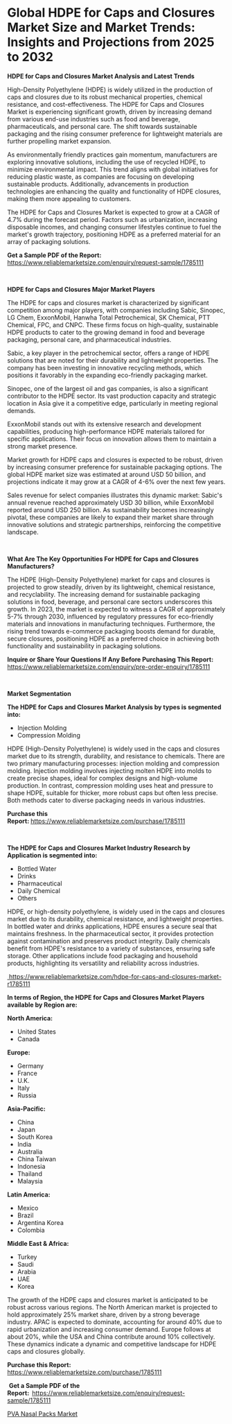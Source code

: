 <p><h1>Global HDPE for Caps and Closures Market Size and Market Trends: Insights and Projections from 2025 to 2032</h1></p><p><strong>HDPE for Caps and Closures Market Analysis and Latest Trends</strong></p>
<p><p>High-Density Polyethylene (HDPE) is widely utilized in the production of caps and closures due to its robust mechanical properties, chemical resistance, and cost-effectiveness. The HDPE for Caps and Closures Market is experiencing significant growth, driven by increasing demand from various end-use industries such as food and beverage, pharmaceuticals, and personal care. The shift towards sustainable packaging and the rising consumer preference for lightweight materials are further propelling market expansion.</p><p>As environmentally friendly practices gain momentum, manufacturers are exploring innovative solutions, including the use of recycled HDPE, to minimize environmental impact. This trend aligns with global initiatives for reducing plastic waste, as companies are focusing on developing sustainable products. Additionally, advancements in production technologies are enhancing the quality and functionality of HDPE closures, making them more appealing to customers.</p><p>The HDPE for Caps and Closures Market is expected to grow at a CAGR of 4.7% during the forecast period. Factors such as urbanization, increasing disposable incomes, and changing consumer lifestyles continue to fuel the market's growth trajectory, positioning HDPE as a preferred material for an array of packaging solutions.</p></p>
<p><strong>Get a Sample PDF of the Report:&nbsp;</strong> <a href="https://www.reliablemarketsize.com/enquiry/request-sample/1785111?utm_campaign=3564&utm_medium=2&utm_source=Github&utm_content=ia&utm_term=25032025&utm_id=hdpe-for-caps-and-closures">https://www.reliablemarketsize.com/enquiry/request-sample/1785111</a></p>
<p>&nbsp;</p>
<p><strong>HDPE for Caps and Closures Major Market Players</strong></p>
<p><p>The HDPE for caps and closures market is characterized by significant competition among major players, with companies including Sabic, Sinopec, LG Chem, ExxonMobil, Hanwha Total Petrochemical, SK Chemical, PTT Chemical, FPC, and CNPC. These firms focus on high-quality, sustainable HDPE products to cater to the growing demand in food and beverage packaging, personal care, and pharmaceutical industries.</p><p>Sabic, a key player in the petrochemical sector, offers a range of HDPE solutions that are noted for their durability and lightweight properties. The company has been investing in innovative recycling methods, which positions it favorably in the expanding eco-friendly packaging market. </p><p>Sinopec, one of the largest oil and gas companies, is also a significant contributor to the HDPE sector. Its vast production capacity and strategic location in Asia give it a competitive edge, particularly in meeting regional demands. </p><p>ExxonMobil stands out with its extensive research and development capabilities, producing high-performance HDPE materials tailored for specific applications. Their focus on innovation allows them to maintain a strong market presence.</p><p>Market growth for HDPE caps and closures is expected to be robust, driven by increasing consumer preference for sustainable packaging options. The global HDPE market size was estimated at around USD 50 billion, and projections indicate it may grow at a CAGR of 4-6% over the next few years.</p><p>Sales revenue for select companies illustrates this dynamic market: Sabic's annual revenue reached approximately USD 30 billion, while ExxonMobil reported around USD 250 billion. As sustainability becomes increasingly pivotal, these companies are likely to expand their market share through innovative solutions and strategic partnerships, reinforcing the competitive landscape.</p></p>
<p>&nbsp;</p>
<p><strong>What Are The Key Opportunities For HDPE for Caps and Closures Manufacturers?</strong></p>
<p><p>The HDPE (High-Density Polyethylene) market for caps and closures is projected to grow steadily, driven by its lightweight, chemical resistance, and recyclability. The increasing demand for sustainable packaging solutions in food, beverage, and personal care sectors underscores this growth. In 2023, the market is expected to witness a CAGR of approximately 5-7% through 2030, influenced by regulatory pressures for eco-friendly materials and innovations in manufacturing techniques. Furthermore, the rising trend towards e-commerce packaging boosts demand for durable, secure closures, positioning HDPE as a preferred choice in achieving both functionality and sustainability in packaging solutions.</p></p>
<p><strong>Inquire or Share Your Questions If Any Before Purchasing This Report:</strong> <a href="https://www.reliablemarketsize.com/enquiry/pre-order-enquiry/1785111?utm_campaign=3564&utm_medium=2&utm_source=Github&utm_content=ia&utm_term=25032025&utm_id=hdpe-for-caps-and-closures">https://www.reliablemarketsize.com/enquiry/pre-order-enquiry/1785111</a></p>
<p>&nbsp;</p>
<p><strong>Market Segmentation</strong></p>
<p><strong>The HDPE for Caps and Closures Market Analysis by types is segmented into:</strong></p>
<p><ul><li>Injection Molding</li><li>Compression Molding</li></ul></p>
<p><p>HDPE (High-Density Polyethylene) is widely used in the caps and closures market due to its strength, durability, and resistance to chemicals. There are two primary manufacturing processes: injection molding and compression molding. Injection molding involves injecting molten HDPE into molds to create precise shapes, ideal for complex designs and high-volume production. In contrast, compression molding uses heat and pressure to shape HDPE, suitable for thicker, more robust caps but often less precise. Both methods cater to diverse packaging needs in various industries.</p></p>
<p><strong>Purchase this Report:&nbsp;</strong><a href="https://www.reliablemarketsize.com/purchase/1785111?utm_campaign=3564&utm_medium=2&utm_source=Github&utm_content=ia&utm_term=25032025&utm_id=hdpe-for-caps-and-closures">https://www.reliablemarketsize.com/purchase/1785111</a></p>
<p>&nbsp;</p>
<p><strong>The HDPE for Caps and Closures Market Industry Research by Application is segmented into:</strong></p>
<p><ul><li>Bottled Water</li><li>Drinks</li><li>Pharmaceutical</li><li>Daily Chemical</li><li>Others</li></ul></p>
<p><p>HDPE, or high-density polyethylene, is widely used in the caps and closures market due to its durability, chemical resistance, and lightweight properties. In bottled water and drinks applications, HDPE ensures a secure seal that maintains freshness. In the pharmaceutical sector, it provides protection against contamination and preserves product integrity. Daily chemicals benefit from HDPE's resistance to a variety of substances, ensuring safe storage. Other applications include food packaging and household products, highlighting its versatility and reliability across industries.</p></p>
<p><a href="https://www.reliablemarketsize.com/hdpe-for-caps-and-closures-market-r1785111?utm_campaign=3564&utm_medium=2&utm_source=Github&utm_content=ia&utm_term=25032025&utm_id=hdpe-for-caps-and-closures">&nbsp;https://www.reliablemarketsize.com/hdpe-for-caps-and-closures-market-r1785111</a></p>
<p><strong>In terms of Region, the HDPE for Caps and Closures Market Players available by Region are:</strong></p>
<p>
    <p> <strong> North America: </strong>
        <ul>
            <li>United States</li>
            <li>Canada</li>
        </ul>
        </p> 
    <p> <strong> Europe: </strong>
        <ul>
            <li>Germany</li>
            <li>France</li>
            <li>U.K.</li>
            <li>Italy</li>
            <li>Russia</li>
        </ul>
        </p> 
    <p> <strong> Asia-Pacific: </strong>
        <ul>
            <li>China</li>
            <li>Japan</li>
            <li>South Korea</li>
            <li>India</li>
            <li>Australia</li>
            <li>China Taiwan</li>
            <li>Indonesia</li>
            <li>Thailand</li>
            <li>Malaysia</li>
        </ul>
        </p> 
    <p> <strong> Latin America: </strong>
        <ul>
            <li>Mexico</li>
            <li>Brazil</li>
            <li>Argentina Korea</li>
            <li>Colombia</li>
        </ul>
        </p> 
    <p> <strong> Middle East & Africa: </strong>
        <ul>
            <li>Turkey</li>
            <li>Saudi</li>
            <li>Arabia</li>
            <li>UAE</li>
            <li>Korea</li>
        </ul>
    </p>
    </p>
<p><p>The growth of the HDPE caps and closures market is anticipated to be robust across various regions. The North American market is projected to hold approximately 25% market share, driven by a strong beverage industry. APAC is expected to dominate, accounting for around 40% due to rapid urbanization and increasing consumer demand. Europe follows at about 20%, while the USA and China contribute around 10% collectively. These dynamics indicate a dynamic and competitive landscape for HDPE caps and closures globally.</p></p>
<p><strong>Purchase this Report: </strong><a href="https://www.reliablemarketsize.com/purchase/1785111?utm_campaign=3564&utm_medium=2&utm_source=Github&utm_content=ia&utm_term=25032025&utm_id=hdpe-for-caps-and-closures">https://www.reliablemarketsize.com/purchase/1785111</a></p>
<p>&nbsp;<strong>Get a Sample PDF of the Report:&nbsp;&nbsp;</strong><a href="https://www.reliablemarketsize.com/enquiry/request-sample/1785111?utm_campaign=3564&utm_medium=2&utm_source=Github&utm_content=ia&utm_term=25032025&utm_id=hdpe-for-caps-and-closures">https://www.reliablemarketsize.com/enquiry/request-sample/1785111</a></p>
<p><strong></strong></p>
<p><p><a href="https://github.com/groszsaoudrd/Market-Research-Report-List-1/blob/main/pva-nasal-packs-market.md?utm_campaign=3564&utm_medium=2&utm_source=Github&utm_content=ia&utm_term=25032025&utm_id=hdpe-for-caps-and-closures">PVA Nasal Packs Market</a></p></p>